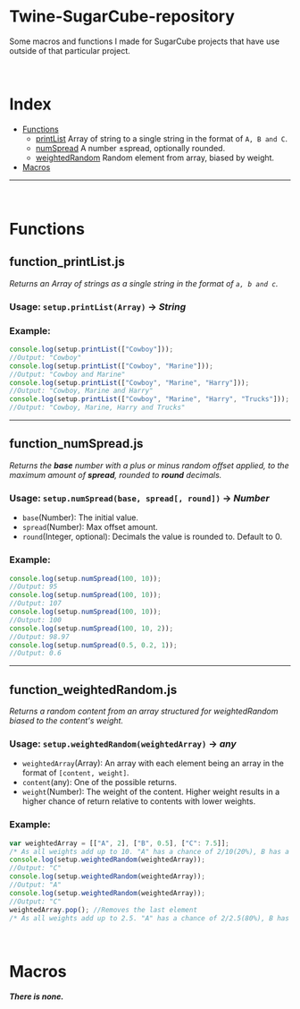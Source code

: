 # Twine-SugarCube-repository
Some macros and functions I made for SugarCube projects that have use outside of that particular project.

<br>

# Index

- [Functions](#Functions)
    - [printList](#function_printListjs) Array of string to a single string in the format of `A, B and C`.
    - [numSpread](#function_numSpreadjs) A number ±spread, optionally rounded.
    - [weightedRandom](#function_weightedRandomjs) Random element from array, biased by weight.
- [Macros](#Macros)

<hr><br>

# Functions

## function_printList.js
*Returns an Array of strings as a single string in the format of `a, b and c`.*

### Usage: `setup.printList(Array)` → ***String***
### Example:
```js
console.log(setup.printList(["Cowboy"]));
//Output: "Cowboy"
console.log(setup.printList(["Cowboy", "Marine"]));
//Output: "Cowboy and Marine"
console.log(setup.printList(["Cowboy", "Marine", "Harry"]));
//Output: "Cowboy, Marine and Harry"
console.log(setup.printList(["Cowboy", "Marine", "Harry", "Trucks"]));
//Output: "Cowboy, Marine, Harry and Trucks"
```

----

## function_numSpread.js
*Returns the **base** number with a plus or minus random offset applied, to the maximum amount of **spread**, rounded to **round** decimals.*

### Usage: `setup.numSpread(base, spread[, round])` → ***Number***

- `base`(Number): The initial value.
- `spread`(Number): Max offset amount.
- `round`(Integer, optional): Decimals the value is rounded to. Default to 0.

### Example:
```js
console.log(setup.numSpread(100, 10));
//Output: 95
console.log(setup.numSpread(100, 10));
//Output: 107
console.log(setup.numSpread(100, 10));
//Output: 100
console.log(setup.numSpread(100, 10, 2));
//Output: 98.97
console.log(setup.numSpread(0.5, 0.2, 1));
//Output: 0.6
```
----

## function_weightedRandom.js
*Returns a random content from an array structured for weightedRandom biased to the content's weight.*

### Usage: `setup.weightedRandom(weightedArray)` → ***any***

- `weightedArray`(Array): An array with each element being an array in the format of `[content, weight]`.
- `content`(any): One of the possible returns.
- `weight`(Number): The weight of the content. Higher weight results in a higher chance of return relative to contents with lower weights.

### Example:
```js
var weightedArray = [["A", 2], ["B", 0.5], ["C": 7.5]];
/* As all weights add up to 10. "A" has a chance of 2/10(20%), B has a chance of 0.5/10(5%), C has a chance of 7.5/10(75%). */
console.log(setup.weightedRandom(weightedArray));
//Output: "C"
console.log(setup.weightedRandom(weightedArray));
//Output: "A"
console.log(setup.weightedRandom(weightedArray));
//Output: "C"
weightedArray.pop(); //Removes the last element
/* As all weights add up to 2.5. "A" has a chance of 2/2.5(80%), B has a chance of 0.5/2.5(20%). */
```

<br>

# Macros

##### There is none.
